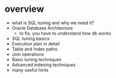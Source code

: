 # overview

- what is SQL tuning and why we need it?
- Oracle Database Architecture
  - to fix, you have to understand how db works
- SQL tuning basics
- Execution plan in detail
- Table and Index paths
- Join operations
- Basic tuning techniques
- Advanced indexing techniques
- many useful hints
